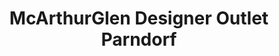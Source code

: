 ---
title: "McArthurGlen Designer Outlet Parndorf"
url: /parndorf/mcarthurglen-designer-outlet-parndorf/
shop: Einkaufszentrum
---